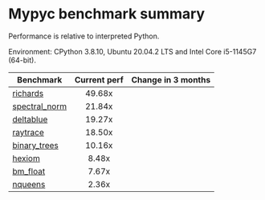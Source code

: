 # Mypyc benchmark summary

Performance is relative to interpreted Python.

Environment: CPython 3.8.10, Ubuntu 20.04.2 LTS and Intel Core i5-1145G7 (64-bit).

| Benchmark | Current perf | Change in 3 months |
| --- | :---: | :---: |
| [richards](benchmarks/richards.md) | 49.68x |  |
| [spectral_norm](benchmarks/spectral_norm.md) | 21.84x |  |
| [deltablue](benchmarks/deltablue.md) | 19.27x |  |
| [raytrace](benchmarks/raytrace.md) | 18.50x |  |
| [binary_trees](benchmarks/binary_trees.md) | 10.16x |  |
| [hexiom](benchmarks/hexiom.md) | 8.48x |  |
| [bm_float](benchmarks/bm_float.md) | 7.67x |  |
| [nqueens](benchmarks/nqueens.md) | 2.36x |  |
